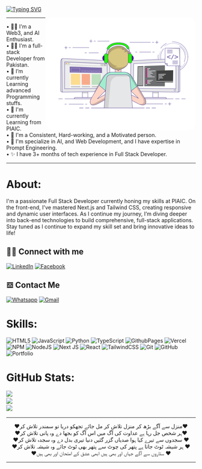 <!-- animation start  -->


[![Typing SVG](https://readme-typing-svg.demolab.com?font=Roboto+Slab&weight=500&size=25&duration=4000&pause=500&color=000000&center=true&vCenter=true&width=665&height=55&lines=%E2%9C%A8Hey%2C+I'm+Muhammad+Alwaz%E2%9C%A8;%E2%9C%A8Full+Stack+Developer%E2%9C%A8;%E2%9C%A8AI+Developer%E2%9C%A8)](https://git.io/typing-svg)


<!-- animation end  -->
			

<img align="right" alt="Coding" width="400" style="border-radius:20px;"
	src="https://raw.githubusercontent.com/devSouvik/devSouvik/master/gif3.gif"/>

<hr>
• 💪🏻 I'm a Web3, and AI Enthusiast.<br>
• 👨‍💻 I'm a full-stack Developer from Pakistan.<br>
• 🌱 I’m currently Learning advanced Programming stuffs.<br> 
• 📗 I'm currently Learning from PIAIC.<br>
• 🚀 I'm a Consistent, Hard-working, and a Motivated person.<br> 
• 🌊 I'm specialize in AI, and Web Development, and I have expertise in Prompt Engineering.<br>
• ✨ I have 3+ months of tech experience in Full Stack Developer.
<hr>

# About:
<div>
            I'm a passionate Full Stack Developer currently honing my skills at
            PIAIC. On the front-end, I've mastered Next.js and Tailwind CSS,
            creating responsive and dynamic user interfaces. As I continue my
            journey, I’m diving deeper into back-end technologies to build
            comprehensive, full-stack applications. Stay tuned as I continue to
            expand my skill set and bring innovative ideas to life!
          
</div>

## 👨‍💻 Connect with me
<p>
  <a href="https://www.linkedin.com/in/muhammad-alwaz-0775a92b7/" target="_blank"><img alt="LinkedIn" src="https://img.shields.io/badge/-Linkedin-%230077B5.svg?&style=for-the-badge&logo=linkedin&logoColor=white" /></a>
  <a href="https://www.facebook.com/profile.php?id=100091643684710&mibextid=ZbWKwL/" target="_blank"><img alt="Facebook" src="https://img.shields.io/badge/Facebook-%231877F2?style=for-the-badge&logo=Facebook&logoColor=white"/></a>
</p>


## 𝌕 Contact Me
<a href="https://wa.link/+923471217135" target="_blank"><img alt="Whatsapp" src="https://img.shields.io/badge/-whatsapp-25D366?style=for-the-badge&logo=whatsapp&logoColor=white" /></a>
<a href="mailto:cs:muhammadalwaz91@gmail.com" target="_blank"><img alt="Gmail" src="https://img.shields.io/badge/-Gmail-EA4335?style=for-the-badge&logo=gmail&logoColor=white" /></a>

# Skills:
![HTML5](https://img.shields.io/badge/html5-%23E34F26.svg?style=for-the-badge&logo=html5&logoColor=white) ![JavaScript](https://img.shields.io/badge/javascript-%23323330.svg?style=for-the-badge&logo=javascript&logoColor=%23F7DF1E) ![Python](https://img.shields.io/badge/python-3670A0?style=for-the-badge&logo=python&logoColor=ffdd54) ![TypeScript](https://img.shields.io/badge/typescript-%23007ACC.svg?style=for-the-badge&logo=typescript&logoColor=white) ![GithubPages](https://img.shields.io/badge/github%20pages-121013?style=for-the-badge&logo=github&logoColor=white) ![Vercel](https://img.shields.io/badge/vercel-%23000000.svg?style=for-the-badge&logo=vercel&logoColor=white) ![NPM](https://img.shields.io/badge/NPM-%23CB3837.svg?style=for-the-badge&logo=npm&logoColor=white) ![NodeJS](https://img.shields.io/badge/node.js-6DA55F?style=for-the-badge&logo=node.js&logoColor=white) ![Next JS](https://img.shields.io/badge/Next-black?style=for-the-badge&logo=next.js&logoColor=white) ![React](https://img.shields.io/badge/react-%2320232a.svg?style=for-the-badge&logo=react&logoColor=%2361DAFB) ![TailwindCSS](https://img.shields.io/badge/tailwindcss-%2338B2AC.svg?style=for-the-badge&logo=tailwind-css&logoColor=white) ![Git](https://img.shields.io/badge/git-%23F05033.svg?style=for-the-badge&logo=git&logoColor=white) ![GitHub](https://img.shields.io/badge/github-%23121011.svg?style=for-the-badge&logo=github&logoColor=white) ![Portfolio](https://img.shields.io/badge/Portfolio-%23000000.svg?style=for-the-badge&logo=firefox&logoColor=#FF7139)
#  GitHub Stats:
![](https://github-readme-stats.vercel.app/api?username=alwaz12&theme=dark&hide_border=false&include_all_commits=false&count_private=false)<br/>
![](https://github-readme-streak-stats.herokuapp.com/?user=alwaz12&theme=dark&hide_border=false)<br/>
![](https://github-readme-stats.vercel.app/api/top-langs/?username=alwaz12&theme=dark&hide_border=false&include_all_commits=false&count_private=false&layout=compact)


<hr>

<p align="center">
❤️منزل سے آگے بڑھ کر منزل تلاش کر مل جائے تجھکو دریا تو سمندر تلاش کر❤️<br>
❤️ہر شخص جل رہا ہے عداوت کی آگ میں اس آگ کو بجھا دے وہ پانی تلاش کر❤️<br>
❤️سجدوں سے تیرے کیا ہوا صدیاں گزر گئیں دنیا تیری بدل دے وہ سجدہ تلاش کر ❤️<br>
❤️ہر شیشہ ٹوٹ جاتا ہے پتھر کی چوٹ سے پتھر بھی ٹوٹ جائے وہ شیشہ تلاش کر ❤️<br>
❤️ستاروں سے آگے جہاں اور بھی ہیں ابھی عشق کے امتحان اور بھی ہیں ❤️<br>

</p>
<hr>

